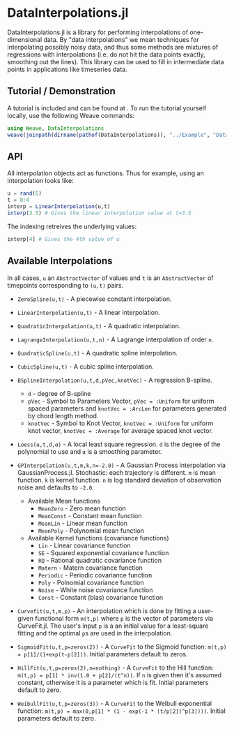 # DataInterpolations.jl

DataInterpolations.jl is a library for performing interpolations of one-dimensional data. By
"data interpolations" we mean techniques for interpolating possibly noisy data, and thus
some methods are mixtures of regressions with interpolations (i.e. do not hit the data
points exactly, smoothing out the lines). This library can be used to fill in intermediate
data points in applications like timeseries data.

## Tutorial / Demonstration

A tutorial is included and can be found at [](). To run the tutorial yourself
locally, use the following Weave commands:

```julia
using Weave, DataInterpolations
weave(joinpath(dirname(pathof(DataInterpolations)), "../Example", "DataInterpolations.jmd"), out_path=:doc)
```

## API

All interpolation objects act as functions. Thus for example, using an interpolation looks like:

```julia
u = rand(5)
t = 0:4
interp = LinearInterpolation(u,t)
interp(3.5) # Gives the linear interpolation value at t=3.5
```

The indexing retreives the underlying values:

```julia
interp[4] # Gives the 4th value of u
```

## Available Interpolations

In all cases, `u` an `AbstractVector` of values and `t` is an `AbstractVector` of timepoints
corresponding to `(u,t)` pairs.

- `ZeroSpline(u,t)` - A piecewise constant interpolation.

- `LinearInterpolation(u,t)` - A linear interpolation.

- `QuadraticInterpolation(u,t)` - A quadratic interpolation.

- `LagrangeInterpolation(u,t,n)` - A Lagrange interpolation of order `n`.

- `QuadraticSpline(u,t)` - A quadratic spline interpolation.

- `CubicSpline(u,t)` - A cubic spline interpolation.

- `BSplineInterpolation(u,t,d,pVec,knotVec)` - A regression B-spline.  
  	- `d` - degree of B-spline  
  	- `pVec` - Symbol to Parameters Vector, `pVec = :Uniform` for uniform spaced parameters and `knotVec = :ArcLen` for parameters generated by chord length method.  
  	- `knotVec` - Symbol to Knot Vector, `knotVec = :Uniform` for uniform knot vector, `knotVec = :Average` for average spaced knot vector.

- `Loess(u,t,d,α)` - A local least square regression. `d` is the degree of the polynomial to use and `α` is a smoothing parameter.

- `GPInterpolation(u,t,m,k,n=-2.0)` - A Gaussian Process interpolation via GaussianProcess.jl. Stochastic: each trajectory is different. `m` is mean function. `k` is kernel function. `n` is log standard deviation of observation noise and defaults to `-2.0`.

	- Available Mean functions
		- `MeanZero` - Zero mean function
		- `MeanConst` - Constant mean function
		- `MeanLin` - Linear mean function
		- `MeanPoly` - Polynomial mean function
	- Available Kernel functions (covariance functions)
	 	- `Lin` - Linear covariance function
	 	- `SE` - Squared exponential covariance function
	 	- `RQ` - Rational quadratic covariance function
	 	- `Matern` - Matern covariance function
	 	- `Periodic` - Periodic covariance function
	 	- `Poly` - Polnomial covariance function
	 	- `Noise` - White noise covariance function
	 	- `Const` - Constant (bias) covariance function

- `Curvefit(u,t,m,p)` - An interpolation which is done by fitting a user-given functional form `m(t,p)` where `p` is the vector of parameters via CurveFit.jl. The user's input `p` is a an initial value for a least-square fitting and the optimal `p`s are used in the interpolation.

- `SigmoidFit(u,t,p=zeros(2))` - A `CurveFit` to the Sigmoid function: `m(t,p) = p[1]/(1+exp(t-p[2]))`. Initial parameters default to zeros.

- `HillFit(u,t,p=zeros(2),n=nothing)` - A `CurveFit` to the Hill function: `m(t,p) = p[1] * inv(1.0 + p[2]/(t^n))`. If `n` is given then it's assumed constant, otherwise it is a parameter which is fit. Initial parameters default to zero.

- `WeibullFit(u,t,p=zeros(3))` - A `CurveFit` to the Weibull exponential function: `m(t,p) = max(0,p[1] * (1 - exp(-1 * (t/p[2])^p[3])))`. Initial parameters default to zero.
